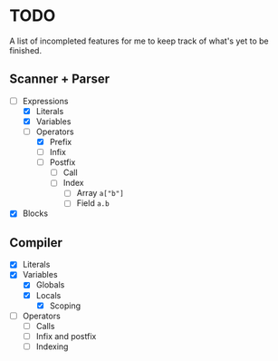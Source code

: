 # TODO

A list of incompleted features for me to keep track of what's yet to be
finished.

## Scanner + Parser

- [ ] Expressions
  - [x] Literals
  - [x] Variables
  - [ ] Operators
    - [x] Prefix
    - [ ] Infix
    - [ ] Postfix
      - [ ] Call
      - [ ] Index
        - [ ] Array `a["b"]`
        - [ ] Field `a.b`
- [x] Blocks

## Compiler

- [x] Literals
- [x] Variables
  - [x] Globals
  - [x] Locals
    - [x] Scoping
- [ ] Operators
  - [ ] Calls
  - [ ] Infix and postfix
  - [ ] Indexing
